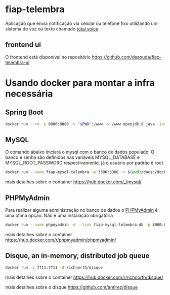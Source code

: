 # fiap-telembra

Aplicação que envia notificação via celular ou telefone fixo utilizando um sistema de voz ou texto chamado [total voice](http://www.totalvoice.com.br)

## frontend ui

O frontend está disponível no repositório https://github.com/dsaouda/fiap-telembra-ui

# Usando docker para montar a infra necessária

## Spring Boot

```bash
docker run --rm -p 8080:8080 -v "$PWD":/www -w /www openjdk:8 java -jar /www/build/java.jar
```

## MySQL

O comando abaixo iniciará o mysql com o banco de dados populado. O banco e senha são definidos nas variáveis MYSQL_DATABASE e MYSQL_ROOT_PASSWORD respectivamente, já o usuário por padrão é root.

```bash
docker run --name fiap-mysql-telembra -p 3306:3306 -v $(pwd)/docs:/docker-entrypoint-initdb.d/ -e MYSQL_DATABASE=fiap_telembra -e MYSQL_ROOT_PASSWORD=<PASSWORD> -d mysql --character-set-server=utf8mb4 --collation-server=utf8mb4_unicode_ci
```

mais detalhes sobre o container https://hub.docker.com/_/mysql/

## PHPMyAdmin

Para realizar alguma administração no banco de dados o [PHPMyAdmin](https://www.phpmyadmin.net/) é uma ótima opção. Não é uma instalação obrigatória

```bash
docker run --name phpmyadmin -d --link fiap-mysql-telembra:db -p 8000:80 phpmyadmin/phpmyadmin
```
mais detalhes sobre o container https://hub.docker.com/r/phpmyadmin/phpmyadmin/

## Disque, an in-memory, distributed job queue

```bash
docker run -p 7711:7711 -d richnorth/disque
```

mais detalhes sobre o container https://hub.docker.com/r/richnorth/disque/

mais detalhes sobre o disque https://github.com/antirez/disque
